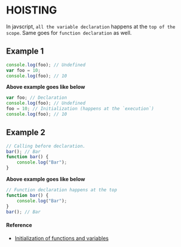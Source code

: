 # HOISTING

In javscript, `all the variable declaration` happens at the `top of the scope`. Same goes for `function declaration` as well.

## Example 1

```js
console.log(foo); // Undefined
var foo = 10;
console.log(foo); // 10
```

**Above example goes like below**

```js
var foo; // Declaration
console.log(foo); // Undefined
foo = 10; // Initialization (happens at the `execution`)
console.log(foo); // 10
```

## Example 2

```js
// Calling before declaration.
bar(); // Bar
function bar() {
	console.log("Bar");
}
```

**Above example goes like below**

```js
// Function declaration happens at the top
function bar() {
	console.log("Bar");
}
bar(); // Bar
```

#### Reference

- [Initialization of functions and variables](http://javascript.info/tutorial/initialization)
